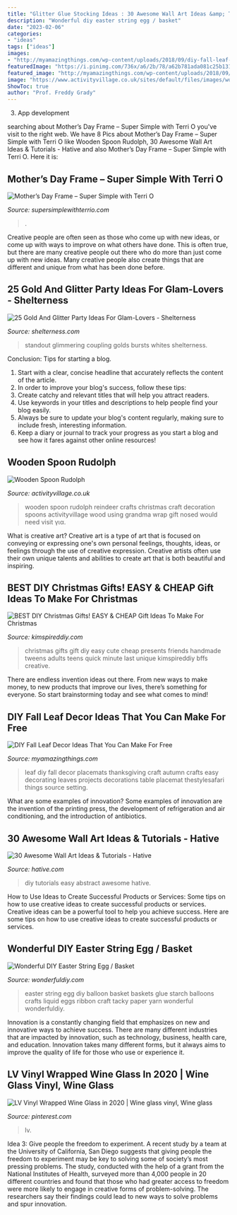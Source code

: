 ```yaml
---
title: "Glitter Glue Stocking Ideas : 30 Awesome Wall Art Ideas &amp; Tutorials"
description: "Wonderful diy easter string egg / basket"
date: "2023-02-06"
categories:
- "ideas"
tags: ["ideas"]
images:
- "http://myamazingthings.com/wp-content/uploads/2018/09/diy-fall-leaf-decor-.jpg"
featuredImage: "https://i.pinimg.com/736x/a6/2b/78/a62b781ada081c25b1310c08e9e75052.jpg"
featured_image: "http://myamazingthings.com/wp-content/uploads/2018/09/diy-fall-leaf-decor-.jpg"
image: "https://www.activityvillage.co.uk/sites/default/files/images/wooden_spoon_rudolph.jpg"
ShowToc: true
author: "Prof. Freddy Grady"
---
```



3. App development 

	

		
searching about Mother’s Day Frame – Super Simple with Terri O you've visit to the right web. We have 8 Pics about Mother’s Day Frame – Super Simple with Terri O like Wooden Spoon Rudolph, 30 Awesome Wall Art Ideas &amp; Tutorials - Hative and also Mother’s Day Frame – Super Simple with Terri O. Here it is:
		
    
## Mother’s Day Frame – Super Simple With Terri O

<img loading=lazy src="https://www.supersimplewithterrio.com/wp-content/uploads/2011/04/mothers-day-frame.jpg" onerror="this.onerror=null;this.src='https://tse2.mm.bing.net/th?id=OIP.Z2TwdSTDDjT9XLdy4A5b9QHaFj&amp;pid=15.1';" alt="Mother’s Day Frame – Super Simple with Terri O">

_Source: supersimplewithterrio.com_

>. 

	

Creative people are often seen as those who come up with new ideas, or come up with ways to improve on what others have done. This is often true, but there are many creative people out there who do more than just come up with new ideas. Many creative people also create things that are different and unique from what has been done before.

    
## 25 Gold And Glitter Party Ideas For Glam-Lovers - Shelterness

<img loading=lazy src="https://i.shelterness.com/2016/10/13-try-coupling-glimmering-golds-with-bright-whites-and-bursts-of-black-for-a-standout-tablescape.jpg" onerror="this.onerror=null;this.src='https://tse3.mm.bing.net/th?id=OIP.SgpBrA8ftMDmkWa7bz6iRwHaKq&amp;pid=15.1';" alt="25 Gold And Glitter Party Ideas For Glam-Lovers - Shelterness">

_Source: shelterness.com_

>standout glimmering coupling golds bursts whites shelterness. 

	

Conclusion: Tips for starting a blog.
1. Start with a clear, concise headline that accurately reflects the content of the article.
2. In order to improve your blog's success, follow these tips: 
3. Create catchy and relevant titles that will help you attract readers. 
4. Use keywords in your titles and descriptions to help people find your blog easily. 
5. Always be sure to update your blog's content regularly, making sure to include fresh, interesting information. 
6. Keep a diary or journal to track your progress as you start a blog and see how it fares against other online resources!

    
## Wooden Spoon Rudolph

<img loading=lazy src="https://www.activityvillage.co.uk/sites/default/files/images/wooden_spoon_rudolph.jpg" onerror="this.onerror=null;this.src='https://tse1.mm.bing.net/th?id=OIP.kx_nDw756HjX0s7M_tBS9QAAAA&amp;pid=15.1';" alt="Wooden Spoon Rudolph">

_Source: activityvillage.co.uk_

>wooden spoon rudolph reindeer crafts christmas craft decoration spoons activityvillage wood using grandma wrap gift nosed would need visit για. 

	

What is creative art?
Creative art is a type of art that is focused on conveying or expressing one's own personal feelings, thoughts, ideas, or feelings through the use of creative expression. Creative artists often use their own unique talents and abilities to create art that is both beautiful and inspiring.

    
## BEST DIY Christmas Gifts! EASY &amp; CHEAP Gift Ideas To Make For Christmas

<img loading=lazy src="https://kimspireddiy.com/wp-content/uploads/2018/11/BEST-DIY-Christmas-Gifts_EASY_CHEAP-Gift-Ideas-To-Make-For-Christmas_Quick_Cute_Presents-Last-Minute-Handmade-Ideas_Friends_BFFs_Teens_Tweens_Kids_Adults_Teacher_Neighbors_CoWorkers-4.jpg" onerror="this.onerror=null;this.src='https://tse4.mm.bing.net/th?id=OIP.RuL6b6gAjjf5HUTzP9_hpQHaLH&amp;pid=15.1';" alt="BEST DIY Christmas Gifts! EASY &amp; CHEAP Gift Ideas To Make For Christmas">

_Source: kimspireddiy.com_

>christmas gifts gift diy easy cute cheap presents friends handmade tweens adults teens quick minute last unique kimspireddiy bffs creative. 

	

There are endless invention ideas out there. From new ways to make money, to new products that improve our lives, there’s something for everyone. So start brainstorming today and see what comes to mind!

    
## DIY Fall Leaf Decor Ideas That You Can Make For Free

<img loading=lazy src="http://myamazingthings.com/wp-content/uploads/2018/09/diy-fall-leaf-decor-.jpg" onerror="this.onerror=null;this.src='https://tse3.mm.bing.net/th?id=OIP.Kg-NDTepx3-oa0SodCkqrwHaLF&amp;pid=15.1';" alt="DIY Fall Leaf Decor Ideas That You Can Make For Free">

_Source: myamazingthings.com_

>leaf diy fall decor placemats thanksgiving craft autumn crafts easy decorating leaves projects decorations table placemat thestylesafari things source setting. 

	

What are some examples of innovation?
Some examples of innovation are the invention of the printing press, the development of refrigeration and air conditioning, and the introduction of antibiotics.

    
## 30 Awesome Wall Art Ideas &amp; Tutorials - Hative

<img loading=lazy src="https://hative.com/wp-content/uploads/2015/12/wall-art-ideas-tutorials/12-wall-art-ideas-tutorials.jpg" onerror="this.onerror=null;this.src='https://tse2.mm.bing.net/th?id=OIP.9FNhOr3n7DteDJ8IyYgLMQHaLG&amp;pid=15.1';" alt="30 Awesome Wall Art Ideas &amp; Tutorials - Hative">

_Source: hative.com_

>diy tutorials easy abstract awesome hative. 

	

How to Use Ideas to Create Successful Products or Services: Some tips on how to use creative ideas to create successful products or services.
Creative ideas can be a powerful tool to help you achieve success. Here are some tips on how to use creative ideas to create successful products or services.

    
## Wonderful DIY Easter String Egg / Basket

<img loading=lazy src="http://cdn.wonderfuldiy.com/wp-content/uploads/2015/03/Easter-String-Egg-wonderfuldiy10.jpg" onerror="this.onerror=null;this.src='https://tse1.mm.bing.net/th?id=OIP.EA-WA6B6kBw922HCZ_cuuwHaIH&amp;pid=15.1';" alt="Wonderful DIY Easter String Egg / Basket">

_Source: wonderfuldiy.com_

>easter string egg diy balloon basket baskets glue starch balloons crafts liquid eggs ribbon craft tacky paper yarn wonderful wonderfuldiy. 

	

Innovation is a constantly changing field that emphasizes on new and innovative ways to achieve success. There are many different industries that are impacted by innovation, such as technology, business, health care, and education. Innovation takes many different forms, but it always aims to improve the quality of life for those who use or experience it.

    
## LV Vinyl Wrapped Wine Glass In 2020 | Wine Glass Vinyl, Wine Glass

<img loading=lazy src="https://i.pinimg.com/736x/a6/2b/78/a62b781ada081c25b1310c08e9e75052.jpg" onerror="this.onerror=null;this.src='https://tse3.mm.bing.net/th?id=OIP.9KeaqVHe6HE_g8MFSgJBlgHaJ3&amp;pid=15.1';" alt="LV Vinyl Wrapped Wine Glass in 2020 | Wine glass vinyl, Wine glass">

_Source: pinterest.com_

>lv. 

	

Idea 3: Give people the freedom to experiment.
A recent study by a team at the University of California, San Diego suggests that giving people the freedom to experiment may be key to solving some of society’s most pressing problems. The study, conducted with the help of a grant from the National Institutes of Health, surveyed more than 4,000 people in 20 different countries and found that those who had greater access to freedom were more likely to engage in creative forms of problem-solving. The researchers say their findings could lead to new ways to solve problems and spur innovation.

